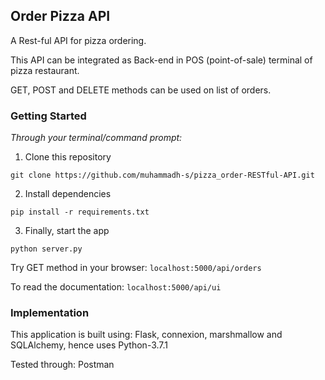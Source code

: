 ## Order Pizza API

A Rest-ful API for pizza ordering.

This API can be integrated as Back-end in POS (point-of-sale) terminal 
of pizza restaurant.

GET, POST and DELETE methods can be used on list of orders.

### Getting Started

_Through your terminal/command prompt:_

1. Clone this repository

`git clone https://github.com/muhammadh-s/pizza_order-RESTful-API.git`

2. Install dependencies

`pip install -r requirements.txt`

3. Finally, start the app

`python server.py`

Try GET method in your browser: `localhost:5000/api/orders` 

To read the documentation: `localhost:5000/api/ui`

### Implementation

This application is built using: Flask, connexion, marshmallow and
SQLAlchemy, hence uses Python-3.7.1

Tested through: Postman
